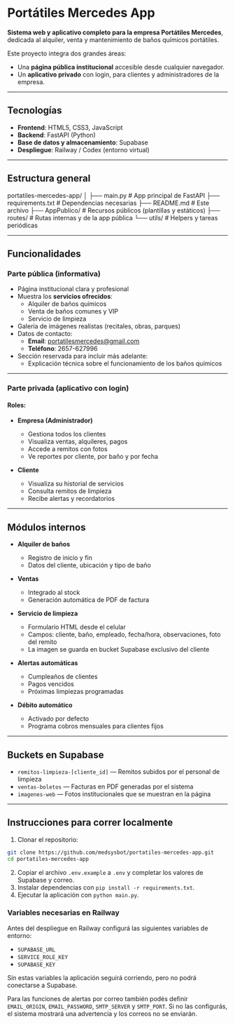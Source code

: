 # Portátiles Mercedes App

**Sistema web y aplicativo completo para la empresa Portátiles Mercedes**, dedicada al alquiler, venta y mantenimiento de baños químicos portátiles.

Este proyecto integra dos grandes áreas:
- Una **página pública institucional** accesible desde cualquier navegador.
- Un **aplicativo privado** con login, para clientes y administradores de la empresa.

---

## Tecnologías

- **Frontend**: HTML5, CSS3, JavaScript
- **Backend**: FastAPI (Python)
- **Base de datos y almacenamiento**: Supabase
- **Despliegue**: Railway / Codex (entorno virtual)

---

## Estructura general

portatiles-mercedes-app/
│
├── main.py # App principal de FastAPI
├── requirements.txt # Dependencias necesarias
├── README.md # Este archivo
├── AppPublico/ # Recursos públicos (plantillas y estáticos)
├── routes/ # Rutas internas y de la app pública
└── utils/ # Helpers y tareas periódicas


---

## Funcionalidades

### Parte pública (informativa)

- Página institucional clara y profesional
- Muestra los **servicios ofrecidos**:
  - Alquiler de baños químicos
  - Venta de baños comunes y VIP
  - Servicio de limpieza
- Galería de imágenes realistas (recitales, obras, parques)
- Datos de contacto:
  - **Email**: portatilesmercedes@gmail.com
  - **Teléfono**: 2657-627996
- Sección reservada para incluir más adelante:
  - Explicación técnica sobre el funcionamiento de los baños químicos

---

### Parte privada (aplicativo con login)

#### Roles:
- **Empresa (Administrador)**
  - Gestiona todos los clientes
  - Visualiza ventas, alquileres, pagos
  - Accede a remitos con fotos
  - Ve reportes por cliente, por baño y por fecha

- **Cliente**
  - Visualiza su historial de servicios
  - Consulta remitos de limpieza
  - Recibe alertas y recordatorios

---

## Módulos internos

- **Alquiler de baños**
  - Registro de inicio y fin
  - Datos del cliente, ubicación y tipo de baño

- **Ventas**
  - Integrado al stock
  - Generación automática de PDF de factura

- **Servicio de limpieza**
  - Formulario HTML desde el celular
  - Campos: cliente, baño, empleado, fecha/hora, observaciones, foto del remito
  - La imagen se guarda en bucket Supabase exclusivo del cliente

- **Alertas automáticas**
  - Cumpleaños de clientes
  - Pagos vencidos
  - Próximas limpiezas programadas

- **Débito automático**
  - Activado por defecto
  - Programa cobros mensuales para clientes fijos

---

## Buckets en Supabase

- `remitos-limpieza-[cliente_id]` — Remitos subidos por el personal de limpieza
- `ventas-boletos` — Facturas en PDF generadas por el sistema
- `imagenes-web` — Fotos institucionales que se muestran en la página

---

## Instrucciones para correr localmente

1. Clonar el repositorio:
```bash
git clone https://github.com/medsysbot/portatiles-mercedes-app.git
cd portatiles-mercedes-app
```
2. Copiar el archivo `.env.example` a `.env` y completar los valores de Supabase y correo.
3. Instalar dependencias con `pip install -r requirements.txt`.
4. Ejecutar la aplicación con `python main.py`.

### Variables necesarias en Railway
Antes del despliegue en Railway configurá las siguientes variables de entorno:
- `SUPABASE_URL`
- `SERVICE_ROLE_KEY`
- `SUPABASE_KEY`

Sin estas variables la aplicación seguirá corriendo, pero no podrá conectarse a Supabase.

Para las funciones de alertas por correo también podés definir `EMAIL_ORIGIN`,
`EMAIL_PASSWORD`, `SMTP_SERVER` y `SMTP_PORT`. Si no las configurás, el sistema
mostrará una advertencia y los correos no se enviarán.
